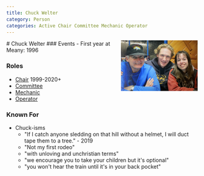```yaml
---
title: Chuck Welter
category: Person
categories: Active Chair Committee Mechanic Operator
---
```

<img src="img/2000_ Chuck Welter.jpeg" align="right" style="width: 40%;">
# Chuck Welter
### Events
- First year at Meany: 1996

### Roles
- [Chair](Chair) 1999-2020+
- [Committee](Committee)
- [Mechanic](Mechanic)
- [Operator](Operator)

### Known For
- Chuck-isms
    - "If I catch anyone sledding on that hill without a helmet, I will duct tape them to a tree." - 2019
    - "Not my first rodeo"
    - "with unloving and unchristian terms"
    - "we encourage you to take your children but it's optional"
    - "you won't hear the train until it's in your back pocket"
